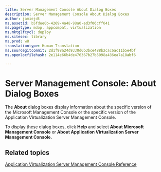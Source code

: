 ```yaml
---
title: Server Management Console About Dialog Boxes
description: Server Management Console About Dialog Boxes
author: jamiejdt
ms.assetid: b5fdee0b-4269-4a48-98a0-ed3f06cff041
ms.pagetype: mdop, appcompat, virtualization
ms.mktglfcycl: deploy
ms.sitesec: library
ms.prod: w8
translationtype: Human Translation
ms.sourcegitcommit: 2d1f98a24d9330d6b3bce488b2cac6ac11b5e4bf
ms.openlocfilehash: 2e114e66b4de476367b27b5098a486ea7a18abf6

---
```



# Server Management Console: About Dialog Boxes


The **About** dialog boxes display information about the specific version of the Microsoft Management Console or the specific version of the Application Virtualization Server Management Console.

To display these dialog boxes, click **Help** and select **About Microsoft Management Console** or **About Application Virtualization Server Management Console**.

## Related topics


[Application Virtualization Server Management Console Reference](application-virtualization-server-management-console-reference.md)

 

 








<!--HONumber=Jun16_HO4-->



